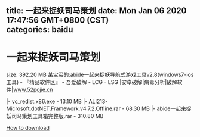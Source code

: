 
title: 一起来捉妖司马策划
date: Mon Jan 06 2020 17:47:56 GMT+0800 (CST)    
categories: baidu
---

# 一起来捉妖司马策划
size: 392.20 MB
 某宝买的:abide一起来捉妖导航式游戏工具v2.8(windows7-ios工具) - 『精品软件区』 - 吾爱破解 - LCG - LSG |安卓破解|病毒分析|破解软件|www.52pojie.cn
 
|- vc_redist.x86.exe - 13.10 MB
|- ALI213-Microsoft.dotNET.Framework.v4.7.2.Offline.rar - 68.30 MB
|- abide一起来捉妖司马策划工具箱完整版.rar - 310.80 MB

[How to download](https://bpcam.bemobtrk.com/go/2ceec3aa-1ca2-46d6-b9ff-aaa5c184517c?jno=227)